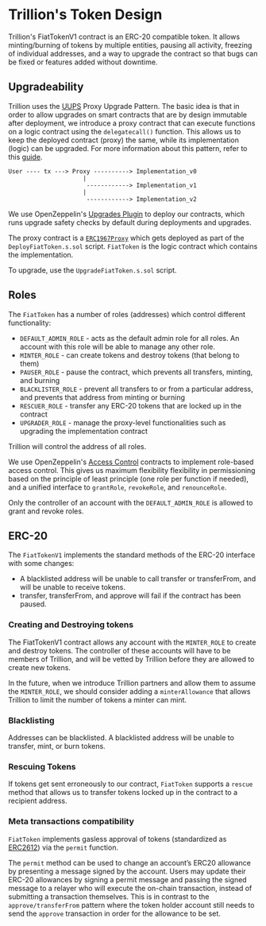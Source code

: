 # Trillion's Token Design

Trillion's FiatTokenV1 contract is an ERC-20 compatible token. It allows minting/burning of tokens by multiple entities, pausing all activity, freezing of individual addresses, and a way to upgrade the contract so that bugs can be fixed or features added without downtime.

## Upgradeability

Trillion uses the [UUPS](https://eips.ethereum.org/EIPS/eip-1822) Proxy Upgrade Pattern. The basic idea is that in order to allow upgrades on smart contracts that are by design immutable after deployment, we introduce a proxy contract that can execute functions on a logic contract using the `delegatecall()` function. This allows us to keep the deployed contract (proxy) the same, while its implementation (logic) can be upgraded. For more information about this pattern, refer to this [guide](https://docs.openzeppelin.com/upgrades-plugins/1.x/proxies).

```
User ---- tx ---> Proxy ----------> Implementation_v0
                     |
                      ------------> Implementation_v1
                     |
                      ------------> Implementation_v2
```

We use OpenZeppelin's [Upgrades Plugin](https://github.com/OpenZeppelin/openzeppelin-foundry-upgrades) to deploy our contracts, which runs upgrade safety checks by default during deployments and upgrades.

The proxy contract is a [`ERC1967Proxy`](https://eips.ethereum.org/EIPS/eip-1967) which gets deployed as part of the `DeployFiatToken.s.sol` script. `FiatToken` is the logic contract which contains the implementation.

To upgrade, use the `UpgradeFiatToken.s.sol` script.

## Roles

The `FiatToken` has a number of roles (addresses) which control different functionality:

* `DEFAULT_ADMIN_ROLE` - acts as the default admin role for all roles. An account with this role will be able to manage any other role.
* `MINTER_ROLE` - can create tokens and destroy tokens (that belong to them)
* `PAUSER_ROLE` - pause the contract, which prevents all transfers, minting, and burning
* `BLACKLISTER_ROLE` - prevent all transfers to or from a particular address, and prevents that address from minting or burning
* `RESCUER_ROLE` - transfer any ERC-20 tokens that are locked up in the contract
* `UPGRADER_ROLE` - manage the proxy-level functionalities such as upgrading the implementation contract

Trillion will control the address of all roles.

We use OpenZeppelin's [Access Control](https://docs.openzeppelin.com/contracts/5.x/access-control#using-access-control) contracts to implement role-based access control. This gives us maximum flexibility flexibility in permissioning based on the principle of least principle (one role per function if needed), and a unified interface to `grantRole`, `revokeRole`, and `renounceRole`.

Only the controller of an account with the `DEFAULT_ADMIN_ROLE` is allowed to grant and revoke roles.

## ERC-20

The `FiatTokenV1` implements the standard methods of the ERC-20 interface with some changes:

* A blacklisted address will be unable to call transfer or transferFrom, and will be unable to receive tokens.
* transfer, transferFrom, and approve will fail if the contract has been paused.

### Creating and Destroying tokens

The FiatTokenV1 contract allows any account with the `MINTER_ROLE` to create and destroy tokens. The controller of these accounts will have to be members of Trillion, and will be vetted by Trillion before they are allowed to create new tokens.

In the future, when we introduce Trillion partners and allow them to assume the `MINTER_ROLE`, we should consider adding a `minterAllowance` that allows Trillion to limit the number of tokens a minter can mint.

### Blacklisting

Addresses can be blacklisted. A blacklisted address will be unable to transfer, mint, or burn tokens.

### Rescuing Tokens

If tokens get sent erroneously to our contract, `FiatToken` supports a `rescue` method that allows us to transfer tokens locked up in the contract to a recipient address.

### Meta transactions compatibility

`FiatToken` implements gasless approval of tokens (standardized as [ERC2612](https://eips.ethereum.org/EIPS/eip-2612)) via the `permit` function.

The `permit` method can be used to change an account’s ERC20 allowance by presenting a message signed by the account. Users may update their ERC-20 allowances by signing a permit message and passing the signed message to a relayer who will execute the on-chain transaction, instead of submitting a transaction themselves. This is in contrast to the `approve/transferFrom` pattern where the token holder account still needs to send the `approve` transaction in order for the allowance to be set.
